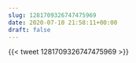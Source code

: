 ```yaml
---
slug: 1281709326747475969
date: 2020-07-10 21:58:11+00:00
draft: false
---
```


{{< tweet 1281709326747475969 >}}
